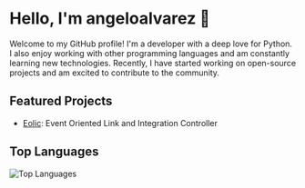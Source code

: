 # Hello, I'm angeloalvarez 👋

Welcome to my GitHub profile! I'm a developer with a deep love for Python. I also enjoy working with other programming languages and am constantly learning new technologies. Recently, I have started working on open-source projects and am excited to contribute to the community.

## Featured Projects

- [Eolic](https://github.com/thiarthur/eolic): Event Oriented Link and Integration Controller 

## Top Languages

![Top Languages](https://github-readme-stats.vercel.app/api/top-langs/?username=angeloalvarez&layout=compact&theme=synthwave)